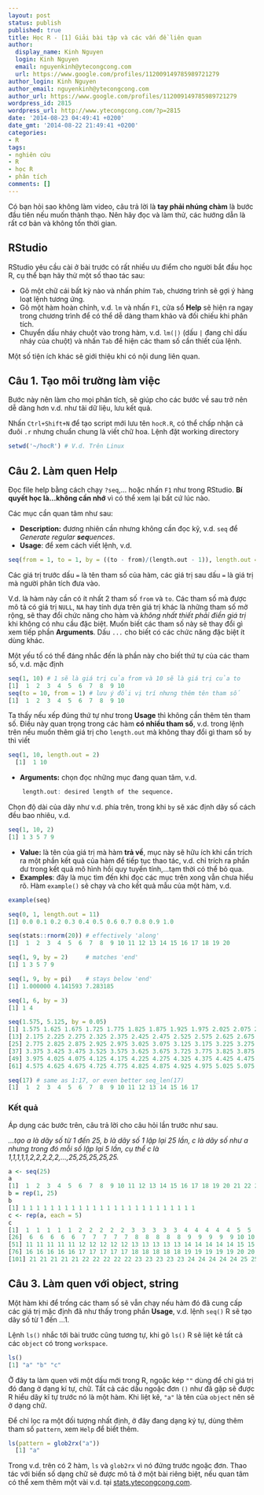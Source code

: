 ```yaml
---
layout: post
status: publish
published: true
title: Học R - [1] Giải bài tập và các vấn đề liên quan
author:
  display_name: Kinh Nguyen
  login: Kinh Nguyen
  email: nguyenkinh@ytecongcong.com
  url: https://www.google.com/profiles/112009149785989721279
author_login: Kinh Nguyen
author_email: nguyenkinh@ytecongcong.com
author_url: https://www.google.com/profiles/112009149785989721279
wordpress_id: 2815
wordpress_url: http://www.ytecongcong.com/?p=2815
date: '2014-08-23 04:49:41 +0200'
date_gmt: '2014-08-22 21:49:41 +0200'
categories:
- R
tags:
- nghiên cứu
- R
- học R
- phân tích
comments: []
---
```


Có bạn hỏi sao không làm video, câu trả lời là **tay phải nhúng chàm** là bước đầu tiên nếu muốn thành thạo. Nên hãy đọc và làm thử, các hướng dẫn là rất cơ bản và không tốn thời gian.

## RStudio

RStudio yêu cầu cài ở bài trước có rất nhiều ưu điểm cho người bắt đầu học R, cụ thể bạn hãy thử một số thao tác sau:

*   Gõ một chữ cái bất kỳ nào và nhấn phím `Tab`, chương trình sẽ gợi ý hàng loạt lệnh tương ứng.
*   Gõ một hàm hoàn chỉnh, v.d. `lm` và nhấn `F1`, cửa sổ **Help** sẽ hiện ra ngay trong chương trình để có thể dễ dàng tham khảo và đối chiếu khi phân tích.
*   Chuyển dấu nháy chuột vào trong hàm, v.d. `lm(|)` (dấu `|` đang chỉ dấu nháy của chuột) và nhấn `Tab` để hiện các tham số cần thiết của lệnh.

Một số tiện ích khác sẽ giới thiệu khi có nội dung liên quan.

## Câu 1\. Tạo môi trường làm việc

Bước này nên làm cho mọi phân tích, sẽ giúp cho các bước về sau trở nên dễ dàng hơn v.d. như tải dữ liệu, lưu kết quả.

Nhấn `Ctrl+Shift+N` để tạo script mới lưu tên `hocR.R`, có thể chấp nhận cả đuôi `.r` nhưng chuẩn chung là viết chữ hoa. Lệnh đặt working directory

``` r
setwd('~/hocR') # V.d. Trên Linux
```

## Câu 2\. Làm quen Help

Đọc file help bằng cách chạy `?seq`,... hoặc nhấn `F1` như trong RStudio. **Bí quyết học là...không cần nhớ** vì có thể xem lại bất cứ lúc nào.

Các mục cần quan tâm như sau:

*   **Description:** đương nhiên cần nhưng không cần đọc kỹ, v.d. `seq` để _Generate regular **seq**uences_.
*   **Usage**: để xem cách viết lệnh, v.d.

``` r
seq(from = 1, to = 1, by = ((to - from)/(length.out - 1)), length.out = NULL, along.with = NULL, ...)
```

Các giá trị trước dấu `=` là tên tham số của hàm, các giá trị sau dấu `=` là giá trị mà người phân tích đưa vào.

V.d. là hàm này cần có ít nhất 2 tham số `from` và `to`. Các tham số mà được mô tả có giá trị `NULL`, `NA` hay tính dựa trên giá trị khác là những tham số mở rộng, sẽ thay đổi chức năng cho hàm và _không nhất thiết phải điền giá trị_ khi không có nhu cầu đặc biệt. Muốn biết các tham số này sẽ thay đổi gì xem tiếp phần **Arguments**. Dấu `...` cho biết có các chức năng đặc biệt ít dùng khác.

Một yếu tố có thể đáng nhắc đến là phần này cho biết thứ tự của các tham số, v.d. mặc định

``` r
seq(1, 10) # 1 sẽ là giá trị của from và 10 sẽ là giá trị của to
[1]  1  2  3  4  5  6  7  8  9 10
seq(to = 10, from = 1) # lưu ý đổi vị trí nhưng thêm tên tham số
[1]  1  2  3  4  5  6  7  8  9 10
```

Ta thấy nếu xếp đúng thứ tự như trong **Usage** thì không cần thêm tên tham số. Điều này quan trọng trong các hàm **có nhiều tham số**, v.d. trong lệnh trên nếu muốn thêm giá trị cho `length.out` mà không thay đổi gì tham số `by` thì viết

``` r
seq(1, 10, length.out = 2)
  [1]  1 10
```

*   **Arguments:** chọn đọc những mục đang quan tâm, v.d.

``` r
    length.out: desired length of the sequence.
```

Chọn độ dài của dãy như v.d. phía trên, trong khi `by` sẽ xác định dãy số cách đều bao nhiêu, v.d.

``` r
seq(1, 10, 2)
[1] 1 3 5 7 9
```

*   **Value:** là tên của giá trị mà hàm **trả về**, mục này sẽ hữu ích khi cần trích ra một phần kết quả của hàm để tiếp tục thao tác, v.d. chỉ trích ra phần dư trong kết quả mô hình hồi quy tuyến tính,...tạm thời có thể bỏ qua.
*   **Examples**: đây là mục tìm đến khi đọc các mục trên xong vẫn chưa hiểu rõ. Hàm `example()` sẽ chạy và cho kết quả mẫu của một hàm, v.d.

``` r
example(seq)

seq(0, 1, length.out = 11)
[1] 0.0 0.1 0.2 0.3 0.4 0.5 0.6 0.7 0.8 0.9 1.0

seq(stats::rnorm(20)) # effectively 'along'
[1]  1  2  3  4  5  6  7  8  9 10 11 12 13 14 15 16 17 18 19 20

seq(1, 9, by = 2)     # matches 'end'
[1] 1 3 5 7 9

seq(1, 9, by = pi)    # stays below 'end'
[1] 1.000000 4.141593 7.283185

seq(1, 6, by = 3)
[1] 1 4

seq(1.575, 5.125, by = 0.05)
[1] 1.575 1.625 1.675 1.725 1.775 1.825 1.875 1.925 1.975 2.025 2.075 2.125
[13] 2.175 2.225 2.275 2.325 2.375 2.425 2.475 2.525 2.575 2.625 2.675 2.725
[25] 2.775 2.825 2.875 2.925 2.975 3.025 3.075 3.125 3.175 3.225 3.275 3.325
[37] 3.375 3.425 3.475 3.525 3.575 3.625 3.675 3.725 3.775 3.825 3.875 3.925
[49] 3.975 4.025 4.075 4.125 4.175 4.225 4.275 4.325 4.375 4.425 4.475 4.525
[61] 4.575 4.625 4.675 4.725 4.775 4.825 4.875 4.925 4.975 5.025 5.075 5.125

seq(17) # same as 1:17, or even better seq_len(17)
[1]  1  2  3  4  5  6  7  8  9 10 11 12 13 14 15 16 17
```

### Kết quả

Áp dụng các bước trên, câu trả lời cho câu hỏi lần trước như sau.

_...tạo a là dãy số từ 1 đến 25, b là dãy số 1 lập lại 25 lần, c là dãy số như a nhưng trong đó mỗi số lập lại 5 lần, cụ thể c là 1,1,1,1,1,2,2,2,2,2,…,25,25,25,25,25._

``` r
a <- seq(25)
a
[1]  1  2  3  4  5  6  7  8  9 10 11 12 13 14 15 16 17 18 19 20 21 22 23 24 25
b = rep(1, 25)
b
[1] 1 1 1 1 1 1 1 1 1 1 1 1 1 1 1 1 1 1 1 1 1 1 1 1 1
c <- rep(a, each = 5)
c
[1]  1  1  1  1  1  2  2  2  2  2  3  3  3  3  3  4  4  4  4  4  5  5  5  5  5
[26]  6  6  6  6  6  7  7  7  7  7  8  8  8  8  8  9  9  9  9  9 10 10 10 10 10
[51] 11 11 11 11 11 12 12 12 12 12 13 13 13 13 13 14 14 14 14 14 15 15 15 15 15
[76] 16 16 16 16 16 17 17 17 17 17 18 18 18 18 18 19 19 19 19 19 20 20 20 20 20
[101] 21 21 21 21 21 22 22 22 22 22 23 23 23 23 23 24 24 24 24 24 25 25 25 25 25
```

## Câu 3\. Làm quen với object, string

Một hàm khi để trống các tham số sẽ vẫn chạy nếu hàm đó đã cung cấp các giá trị mặc định đã như thấy trong phần **Usage**, v.d. lệnh `seq()` R sẽ tạo dãy số từ 1 đến ...1.

Lệnh `ls()` nhắc tới bài trước cũng tương tự, khi gõ `ls()` R sẽ liệt kê tất cả các `object` có trong `workspace`.

``` r
ls()
[1] "a" "b" "c"
```

Ở đây ta làm quen với một dấu mới trong R, ngoặc kép `""` dùng để chỉ giá trị đó đang ở dạng kí tự, chữ. Tất cả các dấu ngoặc đơn `()` như đã gặp sẽ được R hiểu dãy kĩ tự trước nó là một hàm. Khi liệt kê, `"a"` là tên của `object` nên sẽ ở dạng chữ.

Để chỉ lọc ra một đối tượng nhất định, ở đây đang dạng ký tự, dùng thêm tham số `pattern`, xem `Help` để biết thêm.

``` r
ls(pattern = glob2rx("a"))
  [1] "a"
```

Trong v.d. trên có 2 hàm, `ls` và `glob2rx` vì nó đứng trước ngoặc đơn. Thao tác với biến số dạng chữ sẽ được mô tả ở một bài riêng biệt, nếu quan tâm có thể xem thêm một vài v.d. tại [stats.ytecongcong.com](http://stats.ytecongcong.com/228/l%E1%BB%8Dc-x%E1%BA%BFp-nhom-bi%E1%BA%BFn-s%E1%BB%91-d%E1%BA%A1ng-text-v%E1%BB%9Bi-r?show=229#a229).
